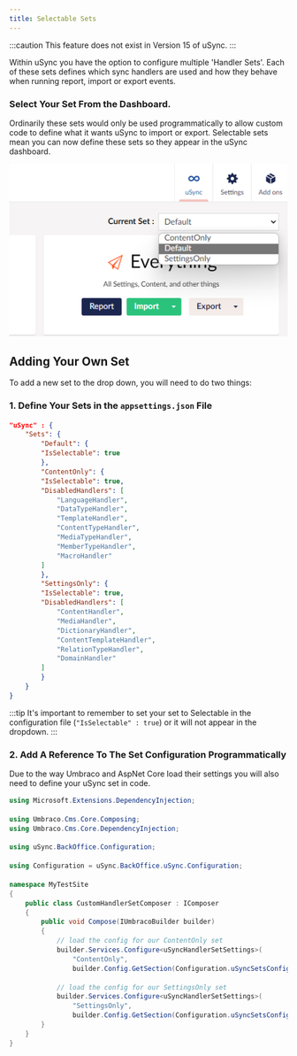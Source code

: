 ```yaml
---
title: Selectable Sets
---
```

:::caution
This feature does not exist in Version 15 of uSync.
:::

Within uSync you have the option to configure multiple 'Handler Sets'. Each of these sets defines which sync handlers are used and how they behave when running report, import or export events. 

### Select Your Set From the Dashboard.
Ordinarily these sets would only be used programmatically to allow custom code to define what it wants uSync to import or export. Selectable sets mean you can now define these sets so they appear in the uSync dashboard.

![Selectable sets](setdropdown.png)


## Adding Your Own Set
To add a new set to the drop down, you will need to do two things:

### 1. Define Your Sets in the `appsettings.json` File 

```json title="appsettings.json"
"uSync" : {
    "Sets": {
        "Default": {
        "IsSelectable": true
        },
        "ContentOnly": {
        "IsSelectable": true,
        "DisabledHandlers": [
            "LanguageHandler",
            "DataTypeHandler",
            "TemplateHandler",
            "ContentTypeHandler",
            "MediaTypeHandler",
            "MemberTypeHandler",
            "MacroHandler"
        ]
        },
        "SettingsOnly": {
        "IsSelectable": true,
        "DisabledHandlers": [
            "ContentHandler",
            "MediaHandler",
            "DictionaryHandler",
            "ContentTemplateHandler",
            "RelationTypeHandler",
            "DomainHandler"
        ]
        }
    }
}
```

:::tip 
It's important to remember to set your set to Selectable in the configuration file (`"IsSelectable" : true`) or it will not appear in the dropdown.
:::

### 2. Add A Reference To The Set Configuration Programmatically

Due to the way Umbraco and AspNet Core load their settings you will also need to define your uSync set in code.

```cs
using Microsoft.Extensions.DependencyInjection;

using Umbraco.Cms.Core.Composing;
using Umbraco.Cms.Core.DependencyInjection;

using uSync.BackOffice.Configuration;

using Configuration = uSync.BackOffice.uSync.Configuration;

namespace MyTestSite
{
    public class CustomHandlerSetComposer : IComposer
    {
        public void Compose(IUmbracoBuilder builder)
        {
            // load the config for our ContentOnly set
            builder.Services.Configure<uSyncHandlerSetSettings>(
                "ContentOnly",
                builder.Config.GetSection(Configuration.uSyncSetsConfigPrefix + "ContentOnly"));

            // load the config for our SettingsOnly set
            builder.Services.Configure<uSyncHandlerSetSettings>(
                "SettingsOnly",
                builder.Config.GetSection(Configuration.uSyncSetsConfigPrefix + "SettingsOnly"));
        }
    }
}
```
